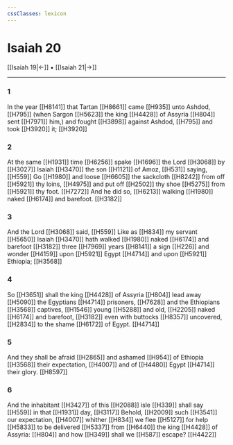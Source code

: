 ```yaml
---
cssClasses: lexicon
---
```

# Isaiah 20

[[Isaiah 19|←]] • [[Isaiah 21|→]]

---

### 1
In the year [[H8141]] that Tartan [[H8661]] came [[H935]] unto Ashdod, [[H795]] (when Sargon [[H5623]] the king [[H4428]] of Assyria [[H804]] sent [[H7971]] him,) and fought [[H3898]] against Ashdod, [[H795]] and took [[H3920]] it; [[H3920]]

### 2
At the same [[H1931]] time [[H6256]] spake [[H1696]] the Lord [[H3068]] by [[H3027]] Isaiah [[H3470]] the son [[H1121]] of Amoz, [[H531]] saying, [[H559]] Go [[H1980]] and loose [[H6605]] the sackcloth [[H8242]] from off [[H5921]] thy loins, [[H4975]] and put off [[H2502]] thy shoe [[H5275]] from [[H5921]] thy foot. [[H7272]] And he did so, [[H6213]] walking [[H1980]] naked [[H6174]] and barefoot. [[H3182]]

### 3
And the Lord [[H3068]] said, [[H559]] Like as [[H834]] my servant [[H5650]] Isaiah [[H3470]] hath walked [[H1980]] naked [[H6174]] and barefoot [[H3182]] three [[H7969]] years [[H8141]] a sign [[H226]] and wonder [[H4159]] upon [[H5921]] Egypt [[H4714]] and upon [[H5921]] Ethiopia; [[H3568]]

### 4
So [[H3651]] shall the king [[H4428]] of Assyria [[H804]] lead away [[H5090]] the Egyptians [[H4714]] prisoners, [[H7628]] and the Ethiopians [[H3568]] captives, [[H1546]] young [[H5288]] and old, [[H2205]] naked [[H6174]] and barefoot, [[H3182]] even with buttocks [[H8357]] uncovered, [[H2834]] to the shame [[H6172]] of Egypt. [[H4714]]

### 5
And they shall be afraid [[H2865]] and ashamed [[H954]] of Ethiopia [[H3568]] their expectation, [[H4007]] and of [[H4480]] Egypt [[H4714]] their glory. [[H8597]]

### 6
And the inhabitant [[H3427]] of this [[H2088]] isle [[H339]] shall say [[H559]] in that [[H1931]] day, [[H3117]] Behold, [[H2009]] such [[H3541]] our expectation, [[H4007]] whither [[H834]] we flee [[H5127]] for help [[H5833]] to be delivered [[H5337]] from [[H6440]] the king [[H4428]] of Assyria: [[H804]] and how [[H349]] shall we [[H587]] escape? [[H4422]]